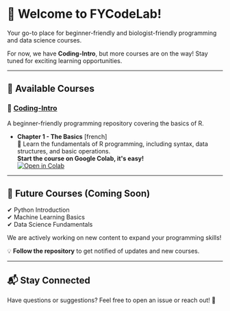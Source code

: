 # 🚀 Welcome to FYCodeLab!  
Your go-to place for beginner-friendly and biologist-friendly programming and data science courses.  

For now, we have **Coding-Intro**, but more courses are on the way! Stay tuned for exciting learning opportunities.

---

## 📂 Available Courses  
### 📘 [Coding-Intro](https://github.com/FYCodeLab/coding-intro)  
A beginner-friendly programming repository covering the basics of R.  
- **Chapter 1 - The Basics** [french] \
  📖 Learn the fundamentals of R programming, including syntax, data structures, and basic operations.\
  **Start the course on Google Colab, it's easy!**  
  [![Open in Colab](https://colab.research.google.com/assets/colab-badge.svg)](https://colab.research.google.com/github/FYCodeLab/coding-intro/blob/main/R/INTRODUCTION_A_R_CH1_G.ipynb)


---

## 🎯 Future Courses (Coming Soon)  
✔ Python Introduction  
✔ Machine Learning Basics  
✔ Data Science Fundamentals  

We are actively working on new content to expand your programming skills!  


💡 **Follow the repository** to get notified of updates and new courses.  

---

## 📬 Stay Connected  
Have questions or suggestions? Feel free to open an issue or reach out! 🚀  

